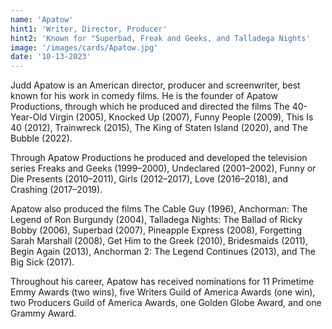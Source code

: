 ```yaml
---
name: 'Apatow'
hint1: 'Writer, Director, Producer'
hint2: 'Known for "Superbad, Freak and Geeks, and Talladega Nights'
image: '/images/cards/Apatow.jpg'
date: '10-13-2023'
---
```


Judd Apatow is an American director, producer and screenwriter, best known for his work in comedy films. He is the founder of Apatow Productions, through which he produced and directed the films The 40-Year-Old Virgin (2005), Knocked Up (2007), Funny People (2009), This Is 40 (2012), Trainwreck (2015), The King of Staten Island (2020), and The Bubble (2022).

Through Apatow Productions he produced and developed the television series Freaks and Geeks (1999–2000), Undeclared (2001–2002), Funny or Die Presents (2010–2011), Girls (2012–2017), Love (2016–2018), and Crashing (2017–2019).

Apatow also produced the films The Cable Guy (1996), Anchorman: The Legend of Ron Burgundy (2004), Talladega Nights: The Ballad of Ricky Bobby (2006), Superbad (2007), Pineapple Express (2008), Forgetting Sarah Marshall (2008), Get Him to the Greek (2010), Bridesmaids (2011), Begin Again (2013), Anchorman 2: The Legend Continues (2013), and The Big Sick (2017).

Throughout his career, Apatow has received nominations for 11 Primetime Emmy Awards (two wins), five Writers Guild of America Awards (one win), two Producers Guild of America Awards, one Golden Globe Award, and one Grammy Award.
